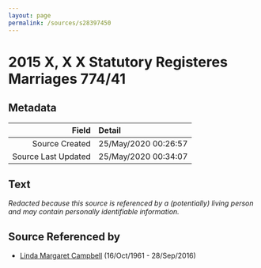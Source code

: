 ```yaml
---
layout: page
permalink: /sources/s28397450
---
```


# 2015 X, X X Statutory Registeres Marriages 774/41

## Metadata
Field | Detail
---:|:---
Source Created | 25/May/2020 00:26:57
Source Last Updated | 25/May/2020 00:34:07

## Text

_Redacted because this source is referenced by a (potentially) living person and may contain personally identifiable information._

## Source Referenced by

* [Linda Margaret Campbell](../people/@76650284@-linda-margaret-campbell-b1961-10-16-d2016-9-28.md) (16/Oct/1961 - 28/Sep/2016)
